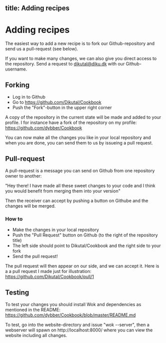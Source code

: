 title: Adding recipes
---

Adding recipes
==============
The easiest way to add a new recipe is to fork our Github-repository and send us a pull-request (see below).

If you want to make many changes, we can also give you direct access to the repository. Send a request to dikutal@diku.dk with our Github-username.

Forking
-------
 * Log in to Github
 * Go to https://github.com/Dikutal/Cookbook
 * Push the "Fork"-button in the upper right corner
 
A copy of the repository in the current state will be made and added to your profile. I for instance have a fork of the repository on my profile: https://github.com/dybber/Cookbook

You can now make all the changes you like in your local repository and when you are done, you can send them to us by issueing a pull request.

Pull-request
------------
A pull-request is a message you can send on Github from one repository owner to another:

  "Hey there! I have made all these sweet changes to your code and I think you would benefit from merging them into your version"

Then the receiver can accept by pushing a button on Githube and the changes will be merged.

### How to

 * Make the changes in your local repository
 * Push the "Pull Request" button on Github (to the right of the repository title)
 * The left side should point to Dikutal/Cookbook and the right side to your fork
 * Send the pull request!

The pull request will then appear on our side, and we can accept it. Here is a a pull request I made just for illustration: https://github.com/Dikutal/Cookbook/pull/1 

Testing
-------
To test your changes you should install Wok and dependencies as mentioned in the README: https://github.com/dybber/Cookbook/blob/master/README.md

To test, go into the website-directory and issue "wok --server", then a webserver will spawn on http://localhost:8000/ where you can view the website including all changes.
